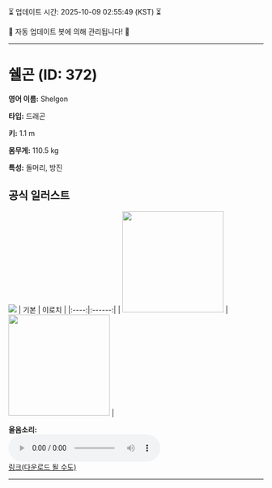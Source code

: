 
⏳ 업데이트 시간: 2025-10-09 02:55:49 (KST) ⏳

🤖 자동 업데이트 봇에 의해 관리됩니다! 🤖

---

# 쉘곤 (ID: 372)
**영어 이름:** Shelgon

**타입:** 드래곤

**키:** 1.1 m

**몸무게:** 110.5 kg

**특성:** 돌머리, 방진

## 공식 일러스트
![](https://raw.githubusercontent.com/PokeAPI/sprites/master/sprites/pokemon/other/official-artwork/372.png)
| 기본 | 이로치 |
|:----:|:------:|
| <img src="http://play.pokemonshowdown.com/sprites/ani/shelgon.gif" width="200"> | <img src="http://play.pokemonshowdown.com/sprites/ani-shiny/shelgon.gif" width="200"> |

**울음소리:**<br><audio controls src="https://raw.githubusercontent.com/PokeAPI/cries/main/cries/pokemon/latest/372.ogg"></audio><br> [링크(다운로드 될 수도)](https://raw.githubusercontent.com/PokeAPI/cries/main/cries/pokemon/latest/372.ogg)


---

